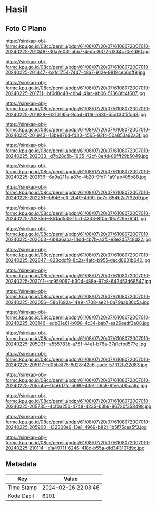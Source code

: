 # Hasil

## Foto C Plano

https://sirekap-obj-formc.kpu.go.id/08cc/pemilu/pdpr/61/08/07/20/07/6108072007010-20240225-201048--30a7e03f-abb7-4edb-8372-d334c70e1d80.jpg

https://sirekap-obj-formc.kpu.go.id/08cc/pemilu/pdpr/61/08/07/20/07/6108072007010-20240225-201447--b2fc1754-74d7-48a7-912e-9819ceb6dff9.jpg

https://sirekap-obj-formc.kpu.go.id/08cc/pemilu/pdpr/61/08/07/20/07/6108072007010-20240225-201711--bf0d8c48-cbb4-41ac-ab06-51368fc4f607.jpg

https://sirekap-obj-formc.kpu.go.id/08cc/pemilu/pdpr/61/08/07/20/07/6108072007010-20240225-201828--6210195a-9cb4-4119-a830-55d130f5fc63.jpg

https://sirekap-obj-formc.kpu.go.id/08cc/pemilu/pdpr/61/08/07/20/07/6108072007010-20240225-201943--13be876d-fd33-4565-92f4-50a853a92a3f.jpg

https://sirekap-obj-formc.kpu.go.id/08cc/pemilu/pdpr/61/08/07/20/07/6108072007010-20240225-202033--d7b28d5b-1935-42cf-8e4d-89fff29b5049.jpg

https://sirekap-obj-formc.kpu.go.id/08cc/pemilu/pdpr/61/08/07/20/07/6108072007010-20240225-202136--6a9a211a-a87c-4b20-9fc7-1a91ab405b88.jpg

https://sirekap-obj-formc.kpu.go.id/08cc/pemilu/pdpr/61/08/07/20/07/6108072007010-20240225-202251--b646ccff-2b49-4d90-bc7c-654b2a7f32d9.jpg

https://sirekap-obj-formc.kpu.go.id/08cc/pemilu/pdpr/61/08/07/20/07/6108072007010-20240225-202356--851ad538-11cd-4333-8f0b-19c729e76f4f.jpg

https://sirekap-obj-formc.kpu.go.id/08cc/pemilu/pdpr/61/08/07/20/07/6108072007010-20240225-202603--6b8a6aba-14dd-4b7b-a3f5-e8e2d5748d22.jpg

https://sirekap-obj-formc.kpu.go.id/08cc/pemilu/pdpr/61/08/07/20/07/6108072007010-20240225-202847--823cddf9-8c2a-4afc-b955-decd8931b640.jpg

https://sirekap-obj-formc.kpu.go.id/08cc/pemilu/pdpr/61/08/07/20/07/6108072007010-20240225-203011--cc959067-b304-488e-97c8-642453d68547.jpg

https://sirekap-obj-formc.kpu.go.id/08cc/pemilu/pdpr/61/08/07/20/07/6108072007010-20240225-203056--58b1692a-14e9-4708-ae21-0a79aab36c5a.jpg

https://sirekap-obj-formc.kpu.go.id/08cc/pemilu/pdpr/61/08/07/20/07/6108072007010-20240225-203146--edb81e61-b098-4c34-bab7-ea29eedf3a08.jpg

https://sirekap-obj-formc.kpu.go.id/08cc/pemilu/pdpr/61/08/07/20/07/6108072007010-20240225-205031--a555783b-a751-44e1-b76a-37a1cfbd577e.jpg

https://sirekap-obj-formc.kpu.go.id/08cc/pemilu/pdpr/61/08/07/20/07/6108072007010-20240225-205117--d05b8f75-6d28-42c6-aade-57f02fa22d83.jpg

https://sirekap-obj-formc.kpu.go.id/08cc/pemilu/pdpr/61/08/07/20/07/6108072007010-20240225-205645--fbb6d7fc-5690-43e1-b6a9-6feeaf85ca9c.jpg

https://sirekap-obj-formc.kpu.go.id/08cc/pemilu/pdpr/61/08/07/20/07/6108072007010-20240225-205735--4cf0a250-4748-4235-b3b9-86720f358498.jpg

https://sirekap-obj-formc.kpu.go.id/08cc/pemilu/pdpr/61/08/07/20/07/6108072007010-20240225-205900--132300e6-13e1-4969-b821-1b5f75cea5f3.jpg

https://sirekap-obj-formc.kpu.go.id/08cc/pemilu/pdpr/61/08/07/20/07/6108072007010-20240225-210114--e1a49711-6246-418c-b55a-dfd343107d9c.jpg


## Metadata

| Key        | Value               |
| ---------- | ------------------- |
| Time Stamp | 2024-02-26 22:03:46 |
| Kode Dapil | 6101                |



